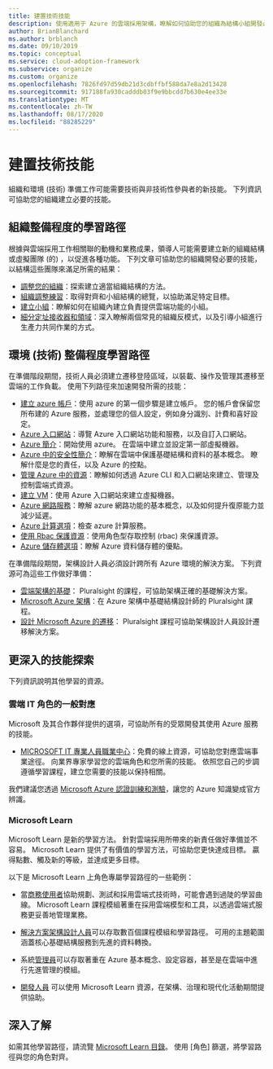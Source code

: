 ```yaml
---
title: 建置技術技能
description: 使用適用于 Azure 的雲端採用架構，瞭解如何協助您的組織為結構小組開發必要的技能，以符合所需的結果。
author: BrianBlanchard
ms.author: brblanch
ms.date: 09/10/2019
ms.topic: conceptual
ms.service: cloud-adoption-framework
ms.subservice: organize
ms.custom: organize
ms.openlocfilehash: 7826fd97d59db21d3cdbffbf588da7e8a2d13428
ms.sourcegitcommit: 917188fa930cadddb03f9e9bbcdd7b630e4ee33e
ms.translationtype: MT
ms.contentlocale: zh-TW
ms.lasthandoff: 08/17/2020
ms.locfileid: "88285229"
---
```

# <a name="build-technical-skills"></a>建置技術技能

組織和環境 (技術) 準備工作可能需要技術與非技術性參與者的新技能。 下列資訊可協助您的組織建立必要的技能。

## <a name="organizational-readiness-learning-paths"></a>組織整備程度的學習路徑

根據與雲端採用工作相關聯的動機和業務成果，領導人可能需要建立新的組織結構或虛擬團隊 (的) ，以促進各種功能。 下列文章可協助您的組織開發必要的技能，以結構這些團隊來滿足所需的結果：

- [調整您的組織](../get-started/org-alignment.md)：探索建立適當組織結構的方法。
- [組織調整練習](./index.md)：取得對齊和小組結構的總覽，以協助滿足特定目標。
- [建立小組](../get-started/help.md#establish-teams)：瞭解如何在組織內建立負責提供雲端功能的小組。
- [細分定址接收器和領域](./fiefdoms-silos.md)：深入瞭解兩個常見的組織反模式，以及引導小組進行生產力共同作業的方式。

## <a name="environmental-technical-readiness-learning-paths"></a>環境 (技術) 整備程度學習路徑

在準備階段期間，技術人員必須建立遷移登陸區域，以裝載、操作及管理其遷移至雲端的工作負載。 使用下列路徑來加速開發所需的技能：

- [建立 azure 帳戶](/learn/modules/create-an-azure-account)：使用 azure 的第一個步驟是建立帳戶。 您的帳戶會保留您所布建的 Azure 服務，並處理您的個人設定，例如身分識別、計費和喜好設定。
- [Azure 入口網站](/learn/modules/tour-azure-portal)：導覽 Azure 入口網站功能和服務，以及自訂入口網站。
- [Azure 簡介](/learn/modules/welcome-to-azure)：開始使用 azure。 在雲端中建立並設定第一部虛擬機器。
- [Azure 中的安全性簡介](/learn/modules/intro-to-security-in-azure)：瞭解在雲端中保護基礎結構和資料的基本概念。 瞭解什麼是您的責任，以及 Azure 的控點。
- [管理 Azure 中的資源](/learn/paths/manage-resources-in-azure)：瞭解如何透過 Azure CLI 和入口網站來建立、管理及控制雲端式資源。
- [建立 VM](/learn/modules/create-windows-virtual-machine-in-azure)：使用 Azure 入口網站來建立虛擬機器。
- [Azure 網路服務](/learn/modules/intro-to-azure-networking)：瞭解 azure 網路功能的基本概念，以及如何提升復原能力並減少延遲。
- [Azure 計算選項](/learn/modules/intro-to-azure-compute)：檢查 azure 計算服務。
- [使用 Rbac 保護資源](/learn/modules/secure-azure-resources-with-rbac)：使用角色型存取控制 (rbac) 來保護資源。
- [Azure 儲存體選項](/learn/modules/intro-to-data-in-azure)：瞭解 Azure 資料儲存體的優點。

在準備階段期間，架構設計人員必須設計跨所有 Azure 環境的解決方案。 下列資源可為這些工作做好準備：

- [雲端架構的基礎](https://www.pluralsight.com/courses/cloud-architecture-foundations)： Pluralsight 的課程，可協助架構正確的基礎解決方案。
- [Microsoft Azure 架構](https://www.pluralsight.com/courses/cloud-architecture-foundations)：在 Azure 架構中基礎結構設計師的 Pluralsight 課程。
- [設計 Microsoft Azure 的遷移](https://www.pluralsight.com/courses/cloud-architecture-foundations)： Pluralsight 課程可協助架構設計人員設計遷移解決方案。

## <a name="deeper-skills-exploration"></a>更深入的技能探索

下列資訊說明其他學習的資源。

### <a name="typical-mappings-of-cloud-it-roles"></a>雲端 IT 角色的一般對應

Microsoft 及其合作夥伴提供的選項，可協助所有的受眾開發其使用 Azure 服務的技能。

- [MICROSOFT IT 專業人員職業中心](https://www.microsoft.com/itpro)：免費的線上資源，可協助您對應雲端事業途徑。 向業界專家學習您的雲端角色和您所需的技能。 依照您自己的步調遵循學習課程，建立您需要的技能以保持相關。

我們建議您透過 [Microsoft Azure 認證訓練和測驗](https://www.microsoft.com/learning/certification-overview.aspx)，讓您的 Azure 知識變成官方辨識。

### <a name="microsoft-learn"></a>Microsoft Learn

Microsoft Learn 是新的學習方法。 針對雲端採用所帶來的新責任做好準備並不容易。 Microsoft Learn 提供了有價值的學習方法，可協助您更快達成目標。 贏得點數、觸及新的等級，並達成更多目標。

以下是 Microsoft Learn 上角色專屬學習路徑的一些範例：

- 當[商務使用者](/learn/browse/?roles=business-user)協助規劃、測試和採用雲端式技術時，可能會遇到過陡的學習曲線。 Microsoft Learn 課程模組著重在採用雲端模型和工具，以透過雲端式服務更妥善地管理業務。

- [解決方案架構設計人員](/learn/browse/?roles=solution-architect)可以存取數百個課程模組和學習路徑。 可用的主題範圍涵蓋核心基礎結構服務到先進的資料轉換。

- 系統[管理員](/learn/browse/?roles=administrator)可以存取著重在 Azure 基本概念、設定容器，甚至是在雲端中進行先進管理的模組。

- [開發人員](/learn/browse/?roles=developer&term=infrastructure) 可以使用 Microsoft Learn 資源，在架構、治理和現代化活動期間提供協助。

## <a name="learn-more"></a>深入了解

如需其他學習路徑，請流覽 [Microsoft Learn 目錄](/learn/browse)。 使用 [角色] 篩選，將學習路徑與您的角色對齊。